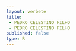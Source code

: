 ```yaml
---
layout: verbete
title:
 - PEDRO CELESTINO FILHO
 - PEDRO CELESTINO FILHO
published: false
type: R
---
```



